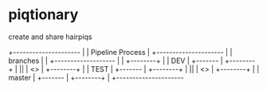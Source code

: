 # piqtionary
create and share hairpiqs

+---------------------
|
|  Pipeline Process
|
+---------------------
|
|  branches
|
| +-------------------
|
| +--------+
| |  DEV   |  +-------
| +--------+
|     ||
|     <>
| +--------+
| |  TEST  |  +-------
| +--------+
|     ||
|     <>
| +--------+
| | master |  +-------
| +--------+
|
+---------------------

